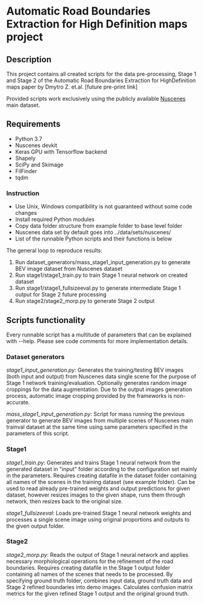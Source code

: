 # Automatic Road Boundaries Extraction for High Definition maps project

## Description

This project contains all created scripts for the data pre-processing, Stage 1 and Stage 2 of the Automatic Road Boundaries Extraction for HighDefinition maps paper by Dmytro Z. et.al. [future pre-print link]

Provided scripts work exclusively using the publicly available [Nuscenes](https://www.nuscenes.org/nuscenes) main dataset.

## Requirements

- Python 3.7
- Nuscenes devkit
- Keras GPU with Tensorflow backend
- Shapely
- SciPy and Skimage
- FilFinder
- tqdm

### Instruction

- Use Unix, Windows compatibility is not guaranteed without some code changes
- Install required Python modules  
- Copy data folder structure from example folder to base level folder  
- Nuscenes data set by default goes into ../data/sets/nuscenes/  
- List of the runnable Python scripts and their functions is below

The general loop to reproduce results:
1. Run dataset_generators/mass_stage1_input_generation.py to generate BEV image dataset from Nuscenes dataset
2. Run stage1/stage1_train.py to train Stage 1 neural network on created dataset
3. Run stage1/stage1_fullsizeeval.py to generate intermediate Stage 1 output for Stage 2 future processing
4. Run stage2/stage2_morp.py to generate Stage 2 output 

## Scripts functionality

Every runnable script has a multitude of parameters that can be explained with --help. Please see code comments for more implementation details.

### Dataset generators

*stage1_input_generation.py*: Generates the training/testing BEV images (both input and output) from Nuscenes data single scene for the purpose of Stage 1 network training/evaluation. Optionally generates random image croppings for the data augmentation. Due to the output images generation process, automatic image cropping provided by the frameworks is non-accurate.

*mass_stage1_input_generation.py*: Script for mass running the previous generator to generate BEV images from multiple scenes of Nuscenes main trainval dataset at the same time using same parameters specified in the parameters of this script.

### Stage1

*stage1_train.py*: Generates and trains Stage 1 neural network from the generated dataset in "input" folder according to the configuration set mainly in the parameters. Requires creating datafile in the dataset folder containing all names of the scenes in the training dataset (see example folder). Can be used to read already pre-trained weights and output predictions for given dataset, however resizes images to the given shape, runs them through network, then resizes back to the original size.

*stage1_fullsizeeval*: Loads pre-trained Stage 1 neural network weights and processes a single scene image using original proportions and outputs to the given output folder.

### Stage2

*stage2_morp.py*: Reads the output of Stage 1 neural network and applies necessary morphological operations for the refinement of the road boundaries. Requires creating datafile in the Stage 1 output folder containing all names of the scenes that needs to be processed. By specifying ground truth folder, combines input data, ground truth data and Stage 2 refined boundaries into demo images. Calculates confusion matrix metrics for the given refined Stage 1 output and the original ground truth.
